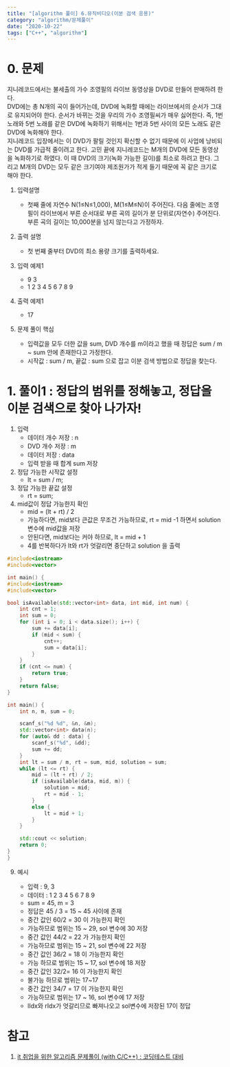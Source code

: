 ```yaml
---
title: "[algorithm 풀이] 6.뮤직비디오(이분 검색 응용)"
category: "algorithm/문제풀이"
date: "2020-10-22"
tags: ["C++", "algorithm"]
---
```


# 0. 문제

지니레코드에서는 불세출의 가수 조영필의 라이브 동영상을 DVD로 만들어 판매하려 한다.  
DVD에는 총 N개의 곡이 들어가는데, DVD에 녹화할 때에는 라이브에서의 순서가 그대로 유지되어야 한다. 순서가 바뀌는 것을 우리의 가수 조영필씨가 매우 싫어한다. 즉, 1번 노래와 5번
노래를 같은 DVD에 녹화하기 위해서는 1번과 5번 사이의 모든 노래도 같은 DVD에 녹화해야 한다.  
지니레코드 입장에서는 이 DVD가 팔릴 것인지 확신할 수 없기 때문에 이 사업에 낭비되는 DVD를 가급적 줄이려고 한다. 고민 끝에 지니레코드는 M개의 DVD에 모든 동영상을 녹화하기로 하였다. 이 때 DVD의 크기(녹화 가능한 길이)를 최소로 하려고 한다. 그리고 M개의 DVD는 모두 같은 크기여야 제조원가가 적게 들기 때문에 꼭 같은 크기로 해야 한다.

1. 입력설명

   - 첫째 줄에 자연수 N(1≤N≤1,000), M(1≤M≤N)이 주어진다. 다음 줄에는 조영필이 라이브에서 부른 순서대로 부른 곡의 길이가 분 단위로(자연수) 주어진다. 부른 곡의 길이는 10,000분을 넘지 않는다고 가정하자.

2. 출력 설명

   - 첫 번째 줄부터 DVD의 최소 용량 크기를 출력하세요.

3. 입력 예제1

   - 9 3
   - 1 2 3 4 5 6 7 8 9

4. 출력 예제1

   - 17

5. 문제 풀이 핵심
   - 입력값을 모두 더한 값을 sum, DVD 개수를 m이라고 했을 때 정답은 sum / m ~ sum 안에 존재한다고 가정한다.
   - 시작값 : sum / m, 끝값 : sum 으로 잡고 이분 검색 방법으로 정답을 찾는다.

# 1. 풀이1 : 정답의 범위를 정해놓고, 정답을 이분 검색으로 찾아 나가자!

1. 입력
   - 데이터 개수 저장 : n
   - DVD 개수 저장 : m
   - 데이터 저장 : data
   - 입력 받을 때 합계 sum 저장
2. 정답 가능한 시작값 설정
   - lt = sum / m;
3. 정답 가능한 끝값 설정
   - rt = sum;
4. mid값이 정답 가능한지 확인
   - mid = (lt + rt) / 2
   - 가능하다면, mid보다 큰값은 무조건 가능하므로, rt = mid -1 하면서 solution 변수에 mid값을 저장
   - 안된다면, mid보다는 커야 하므로, lt = mid + 1
   - 4를 반복하다가 lt와 rt가 엇갈리면 중단하고 solution 을 출력

```cpp
#include<iostream>
#include<vector>

int main() {
#include<iostream>
#include<vector>

bool isAvailable(std::vector<int> data, int mid, int num) {
	int cnt = 1;
	int sum = 0;
	for (int i = 0; i < data.size(); i++) {
		sum += data[i];
		if (mid < sum) {
			cnt++;
			sum = data[i];
		}
	}
	if (cnt <= num) {
		return true;
	}
	return false;
}

int main() {
	int n, m, sum = 0;

	scanf_s("%d %d", &n, &m);
	std::vector<int> data(n);
	for (auto& dd : data) {
		scanf_s("%d", &dd);
		sum += dd;
	}
	int lt = sum / m, rt = sum, mid, solution = sum;
	while (lt <= rt) {
		mid = (lt + rt) / 2;
		if (isAvailable(data, mid, m)) {
			solution = mid;
			rt = mid - 1;
		}
		else {
			lt = mid + 1;
		}
	}

	std::cout << solution;
	return 0;
}
}
```

9. 예시

   - 입력 : 9, 3
   - 데이터 : 1 2 3 4 5 6 7 8 9
   - sum = 45, m = 3
   - 정답은 45 / 3 = 15 ~ 45 사이에 존재
   - 중간 값인 60/2 = 30 이 가능한지 확인
   - 가능하므로 범위는 15 ~ 29, sol 변수에 30 저장
   - 중간 값인 44/2 = 22 가 가능한지 확인
   - 가능하므로 범위는 15 ~ 21, sol 변수에 22 저장
   - 중간 값인 36/2 = 18 이 가능한지 확인
   - 가능 하므로 범위는 15 ~ 17, sol 변수에 18 저장
   - 중간 값인 32/2= 16 이 가능한지 확인
   - 불가능 하므로 범위는 17~17
   - 중간 값인 34/7 = 17 이 가능한지 확인
   - 가능하므로 범위는 17 ~ 16, sol 변수에 17 저장
   - lIdx와 rIdx가 엇갈리므로 빠져나오고 sol변수에 저장된 17이 정답

# 참고

1. [it 취업을 위한 알고리즘 문제풀이 (with C/C++) : 코딩테스트 대비](https://www.inflearn.com/course/%EC%95%8C%EA%B3%A0%EB%A6%AC%EC%A6%98/)
